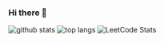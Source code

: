 ### Hi there 👋

![github stats](https://github-readme-stats.vercel.app/api?username=rutaka-n&rank_icon=github&theme=onedark)
![top langs](https://github-readme-stats.vercel.app/api/top-langs/?username=rutaka-n&langs_count=3&theme=onedark&hide=Racket,Vim%20Script)
![LeetCode Stats](https://leetcard.jacoblin.cool/rutaka-n?theme=catppuccinMocha&font=Barlow%20Condensed&ext=heatmap)

<!--
**rutaka-n/rutaka-n** is a ✨ _special_ ✨ repository because its `README.md` (this file) appears on your GitHub profile.

Here are some ideas to get you started:

- 🔭 I’m currently working on ...
- 🌱 I’m currently learning ...
- 👯 I’m looking to collaborate on ...
- 🤔 I’m looking for help with ...
- 💬 Ask me about ...
- 📫 How to reach me: ...
- 😄 Pronouns: ...
- ⚡ Fun fact: ...
-->
